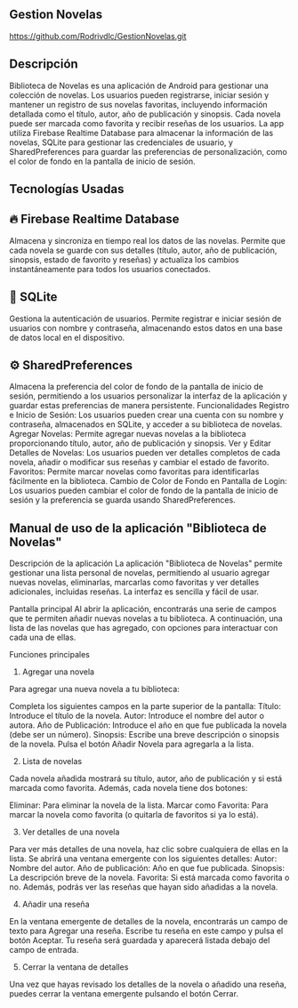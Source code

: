 ## Gestion Novelas

https://github.com/Rodrivdlc/GestionNovelas.git

## Descripción
Biblioteca de Novelas es una aplicación de Android para gestionar una colección de novelas. Los usuarios pueden registrarse, iniciar sesión y mantener un registro de sus novelas favoritas, incluyendo información detallada como el título, autor, año de publicación y sinopsis. Cada novela puede ser marcada como favorita y recibir reseñas de los usuarios. La app utiliza Firebase Realtime Database para almacenar la información de las novelas, SQLite para gestionar las credenciales de usuario, y SharedPreferences para guardar las preferencias de personalización, como el color de fondo en la pantalla de inicio de sesión.

## Tecnologías Usadas

## 🔥 Firebase Realtime Database 

Almacena y sincroniza en tiempo real los datos de las novelas.
Permite que cada novela se guarde con sus detalles (título, autor, año de publicación, sinopsis, estado de favorito y reseñas) y actualiza los cambios instantáneamente para todos los usuarios conectados.

## 📂 SQLite

Gestiona la autenticación de usuarios.
Permite registrar e iniciar sesión de usuarios con nombre y contraseña, almacenando estos datos en una base de datos local en el dispositivo.

## ⚙️ SharedPreferences

Almacena la preferencia del color de fondo de la pantalla de inicio de sesión, permitiendo a los usuarios personalizar la interfaz de la aplicación y guardar estas preferencias de manera persistente.
Funcionalidades
Registro e Inicio de Sesión: Los usuarios pueden crear una cuenta con su nombre y contraseña, almacenados en SQLite, y acceder a su biblioteca de novelas.
Agregar Novelas: Permite agregar nuevas novelas a la biblioteca proporcionando título, autor, año de publicación y sinopsis.
Ver y Editar Detalles de Novelas: Los usuarios pueden ver detalles completos de cada novela, añadir o modificar sus reseñas y cambiar el estado de favorito.
Favoritos: Permite marcar novelas como favoritas para identificarlas fácilmente en la biblioteca.
Cambio de Color de Fondo en Pantalla de Login: Los usuarios pueden cambiar el color de fondo de la pantalla de inicio de sesión y la preferencia se guarda usando SharedPreferences.

## Manual de uso de la aplicación "Biblioteca de Novelas"

Descripción de la aplicación
La aplicación "Biblioteca de Novelas" permite gestionar una lista personal de novelas, permitiendo al usuario agregar nuevas novelas, eliminarlas, marcarlas como favoritas y ver detalles adicionales, incluidas reseñas. La interfaz es sencilla y fácil de usar.

Pantalla principal
Al abrir la aplicación, encontrarás una serie de campos que te permiten añadir nuevas novelas a tu biblioteca. A continuación, una lista de las novelas que has agregado, con opciones para interactuar con cada una de ellas.

Funciones principales
1. Agregar una novela
   
Para agregar una nueva novela a tu biblioteca:

Completa los siguientes campos en la parte superior de la pantalla:
Título: Introduce el título de la novela.
Autor: Introduce el nombre del autor o autora.
Año de Publicación: Introduce el año en que fue publicada la novela (debe ser un número).
Sinopsis: Escribe una breve descripción o sinopsis de la novela.
Pulsa el botón Añadir Novela para agregarla a la lista.

2. Lista de novelas

Cada novela añadida mostrará su título, autor, año de publicación y si está marcada como favorita. Además, cada novela tiene dos botones:

Eliminar: Para eliminar la novela de la lista.
Marcar como Favorita: Para marcar la novela como favorita (o quitarla de favoritos si ya lo está).

3. Ver detalles de una novela
   
Para ver más detalles de una novela, haz clic sobre cualquiera de ellas en la lista.
Se abrirá una ventana emergente con los siguientes detalles:
Autor: Nombre del autor.
Año de publicación: Año en que fue publicada.
Sinopsis: La descripción breve de la novela.
Favorita: Si está marcada como favorita o no.
Además, podrás ver las reseñas que hayan sido añadidas a la novela.

4. Añadir una reseña
   
En la ventana emergente de detalles de la novela, encontrarás un campo de texto para Agregar una reseña.
Escribe tu reseña en este campo y pulsa el botón Aceptar.
Tu reseña será guardada y aparecerá listada debajo del campo de entrada.

5. Cerrar la ventana de detalles
   
Una vez que hayas revisado los detalles de la novela o añadido una reseña, puedes cerrar la ventana emergente pulsando el botón Cerrar.
